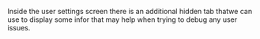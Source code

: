 <p>Inside the user settings screen there is an additional hidden tab thatwe can use to display some infor that may help when trying to debug any user issues.</p>
<img alt="" src="/media/settings/Untitled-1.jpg" />